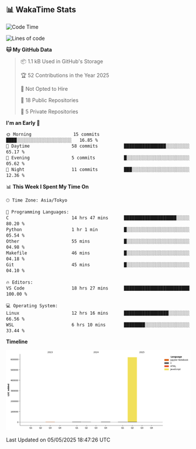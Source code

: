 ## 📊 WakaTime Stats

<!--START_SECTION:waka-->
![Code Time](http://img.shields.io/badge/Code%20Time-67%20hrs%2053%20mins-blue)

![Lines of code](https://img.shields.io/badge/From%20Hello%20World%20I%27ve%20Written-624.7%20thousand%20lines%20of%20code-blue)

**🐱 My GitHub Data** 

> 📦 1.1 kB Used in GitHub's Storage 
 > 
> 🏆 52 Contributions in the Year 2025
 > 
> 🚫 Not Opted to Hire
 > 
> 📜 18 Public Repositories 
 > 
> 🔑 5 Private Repositories 
 > 
**I'm an Early 🐤** 

```text
🌞 Morning                15 commits          ████░░░░░░░░░░░░░░░░░░░░░   16.85 % 
🌆 Daytime                58 commits          ████████████████░░░░░░░░░   65.17 % 
🌃 Evening                5 commits           █░░░░░░░░░░░░░░░░░░░░░░░░   05.62 % 
🌙 Night                  11 commits          ███░░░░░░░░░░░░░░░░░░░░░░   12.36 % 
```


📊 **This Week I Spent My Time On** 

```text
🕑︎ Time Zone: Asia/Tokyo

💬 Programming Languages: 
C                        14 hrs 47 mins      ████████████████████░░░░░   80.20 % 
Python                   1 hr 1 min          █░░░░░░░░░░░░░░░░░░░░░░░░   05.54 % 
Other                    55 mins             █░░░░░░░░░░░░░░░░░░░░░░░░   04.98 % 
Makefile                 46 mins             █░░░░░░░░░░░░░░░░░░░░░░░░   04.18 % 
Git                      45 mins             █░░░░░░░░░░░░░░░░░░░░░░░░   04.10 % 

🔥 Editors: 
VS Code                  18 hrs 27 mins      █████████████████████████   100.00 % 

💻 Operating System: 
Linux                    12 hrs 16 mins      █████████████████░░░░░░░░   66.56 % 
WSL                      6 hrs 10 mins       ████████░░░░░░░░░░░░░░░░░   33.44 % 
```

**Timeline**

![Lines of Code chart](https://raw.githubusercontent.com/Hen00af/Hen00af/main/assets/bar_graph.png)


 Last Updated on 05/05/2025 18:47:26 UTC
<!--END_SECTION:waka-->
